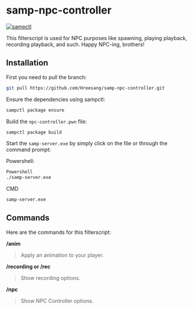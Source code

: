 # samp-npc-controller

[![sampctl](https://img.shields.io/badge/sampctl-samp--npc--controller-2f2f2f.svg?style=for-the-badge)](https://github.com/Hreesang/samp-npc-controller)

<!--
Short description of your library, why it's useful, some examples, pictures or
videos. Link to your forum release thread too.

Remember: You can use "forumfmt" to convert this readme to forum BBCode!

What the sections below should be used for:

`## Installation`: Leave this section un-edited unless you have some specific
additional installation procedure.

`## Testing`: Whether your library is tested with a simple `main()` and `print`,
unit-tested, or demonstrated via prompting the player to connect, you should
include some basic information for users to try out your code in some way.

And finally, maintaining your version number`:

* Follow [Semantic Versioning](https://semver.org/)
* When you release a new version, update `VERSION` and `git tag` it
* Versioning is important for sampctl to use the version control features

Happy Pawning!
-->
This filterscript is used for NPC purposes like spawning, playing playback, recording playback, and such.
Happy NPC-ing, brothers!

## Installation

First you need to pull the branch:
```bash
git pull https://github.com/Hreesang/samp-npc-controller.git
```

Ensure the dependencies using sampctl:
```bash
sampctl package ensure
```

Build the ``npc-controller.pwn`` file:
```bash
sampctl package build
```

Start the ``samp-server.exe`` by simply click on the file or through the command prompt:

Powershell:
```bash
Powershell
./samp-server.exe
```

CMD
```bash
samp-server.exe
```

## Commands

<!--
Write your code documentation or examples here. If your library is documented in
the source code, direct users there. If not, list your API and describe it well
in this section. If your library is passive and has no API, simply omit this
section.
-->
Here are the commands for this filterscript:

**/anim**
> Apply an animation to your player.

**/recording or /rec**
> Show recording options.

**/npc**
> Show NPC Controller options.